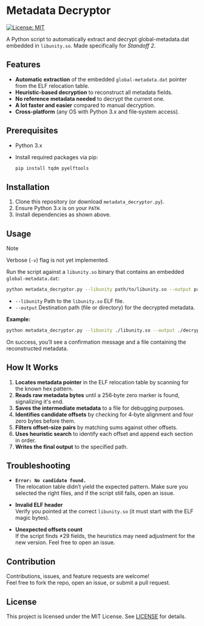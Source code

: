 # Metadata Decryptor

[![License: MIT](https://img.shields.io/badge/License-MIT-yellow.svg)](LICENSE)

A Python script to automatically extract and decrypt global-metadata.dat embedded in `libunity.so`. Made specifically for *Standoff 2*.

## Features

- **Automatic extraction** of the embedded `global-metadata.dat` pointer from the ELF relocation table.
- **Heuristic-based decryption** to reconstruct all metadata fields.
- **No reference metadata needed** to decrypt the current one.
- **A lot faster and easier** compared to manual decryption.
- **Cross‑platform** (any OS with Python 3.x and file‑system access).

## Prerequisites

- Python 3.x
- Install required packages via pip:

  ```bash
  pip install tqdm pyelftools
  ```

## Installation

1. Clone this repository (or download `metadata_decryptor.py`).
2. Ensure Python 3.x is on your `PATH`.
3. Install dependencies as shown above.

## Usage

> [!NOTE]
> Verbose (`-v`) flag is not yet implemented.

Run the script against a `libunity.so` binary that contains an embedded `global-metadata.dat`:

```bash
python metadata_decryptor.py --libunity path/to/libunity.so --output path/to/output-metadata.dat
```

- `--libunity`&nbsp;Path to the `libunity.so` ELF file.
- `--output`&nbsp;Destination path (file or directory) for the decrypted metadata.

**Example:**

```bash
python metadata_decryptor.py --libunity ./libunity.so --output ./decrypted-metadata.dat
```

On success, you’ll see a confirmation message and a file containing the reconstructed metadata.

## How It Works

1. **Locates metadata pointer** in the ELF relocation table by scanning for the known hex pattern.
2. **Reads raw metadata bytes** until a 256‑byte zero marker is found, signalizing it's end.
3. **Saves the intermediate metadata** to a file for debugging purposes.
4. **Identifies candidate offsets** by checking for 4‑byte alignment and four zero bytes before them.
5. **Filters offset–size pairs** by matching sums against other offsets.
6. **Uses heuristic search** to identify each offset and append each section in order.
7. **Writes the final output** to the specified path.

## Troubleshooting

- **`Error: No candidate found.`**  
  The relocation table didn’t yield the expected pattern. Make sure you selected the right files, and if the script still fails, open an issue.

- **Invalid ELF header**  
  Verify you pointed at the correct `libunity.so` (it must start with the ELF magic bytes).

- **Unexpected offsets count**  
  If the script finds ≠29 fields, the heuristics may need adjustment for the new version. Feel free to open an issue.

## Contribution

Contributions, issues, and feature requests are welcome!  
Feel free to fork the repo, open an issue, or submit a pull request.

## License

This project is licensed under the MIT License. See [LICENSE](LICENSE) for details.
